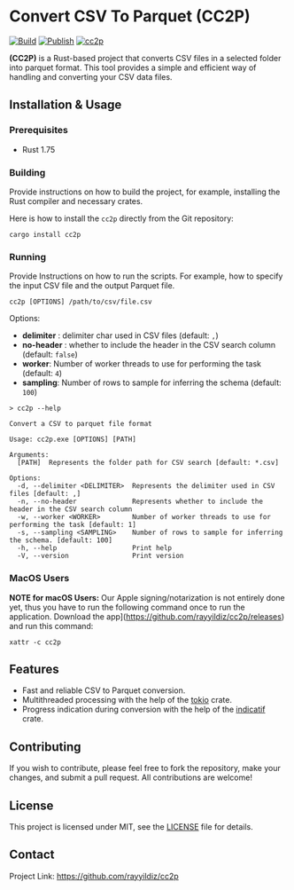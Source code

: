 # Convert CSV To Parquet (CC2P)

[![Build](https://github.com/rayyildiz/cc2p/actions/workflows/build.yaml/badge.svg)](https://github.com/rayyildiz/cc2p/actions/workflows/build.yaml)
[![Publish](https://github.com/rayyildiz/cc2p/actions/workflows/publish.yaml/badge.svg)](https://github.com/rayyildiz/cc2p/actions/workflows/publish.yaml)
[![cc2p](https://snapcraft.io/cc2p/badge.svg)](https://snapcraft.io/cc2p)



**(CC2P)** is a Rust-based project that converts CSV files in a selected folder into parquet format. This tool provides a simple and efficient way of handling and converting your CSV data files.


## Installation & Usage

### Prerequisites

- Rust 1.75

### Building

Provide instructions on how to build the project, for example, installing the Rust compiler and necessary crates.

Here is how to install the `cc2p` directly from the Git repository:

```shell
cargo install cc2p
```

### Running

Provide Instructions on how to run the scripts. For example, how to specify the input CSV file and the output Parquet file.

```shell
cc2p [OPTIONS] /path/to/csv/file.csv
```

Options:

- **delimiter** : delimiter char used in CSV files (default: `,`)
- **no-header** : whether to include the header in the CSV search column (default: `false`)
- **worker**: Number of worker threads to use for performing the task (default: `4`)
- **sampling**: Number of rows to sample for inferring the schema (default: `100`)

```shell
> cc2p --help

Convert a CSV to parquet file format

Usage: cc2p.exe [OPTIONS] [PATH]

Arguments:
  [PATH]  Represents the folder path for CSV search [default: *.csv]

Options:
  -d, --delimiter <DELIMITER>  Represents the delimiter used in CSV files [default: ,]
  -n, --no-header              Represents whether to include the header in the CSV search column
  -w, --worker <WORKER>        Number of worker threads to use for performing the task [default: 1]
  -s, --sampling <SAMPLING>    Number of rows to sample for inferring the schema. [default: 100]
  -h, --help                   Print help
  -V, --version                Print version
```
### MacOS Users

**NOTE for macOS Users:** Our Apple signing/notarization is not entirely done yet,
thus you have to run the following command once to run the application.
Download the app](https://github.com/rayyildiz/cc2p/releases) and run this command:

```shell
xattr -c cc2p
```

## Features

- Fast and reliable CSV to Parquet conversion.
- Multithreaded processing with the help of the [tokio](https://tokio.rs/) crate.
- Progress indication during conversion with the help of the [indicatif](https://docs.rs/indicatif) crate.

## Contributing

If you wish to contribute, please feel free to fork the repository, make your changes, and submit a pull request. All contributions are welcome!

## License

This project is licensed under MIT, see the [LICENSE](LICENSE) file for details.

## Contact

Project Link: https://github.com/rayyildiz/cc2p
